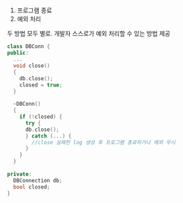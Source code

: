 ## 



1) 프로그램 종료
2) 예외 처리

두 방법 모두 별로.
개발자 스스로가 예외 처리할 수 있는 방법 제공

```c++
class DBConn {
public:
  ...
  void close()
  {
    db.close();
    closed = true;
  }
  
  ~DBConn()
  {
    if (!closed) {
      try {
      db.close();
      } catch (...) {
        //close 실패한 log 생성 후 프로그램 종료하거나 예외 무시
      }
    }
  }
 
private:
  DBConnection db;
  bool closed;
}
```
